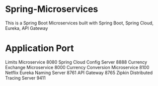 # Spring-Microservices
This is a Spring Boot Microservices built with Spring Boot, Spring Cloud, Eureka, API Gateway

# Application                           Port
Limits Microservice                     8080
Spring Cloud Config Server              8888
Currency Exchange Microservice          8000
Currency Conversion Microservice        8100
Netflix Eureka Naming Server            8761
API Gateway                             8765
Zipkin Distributed Tracing Server       9411